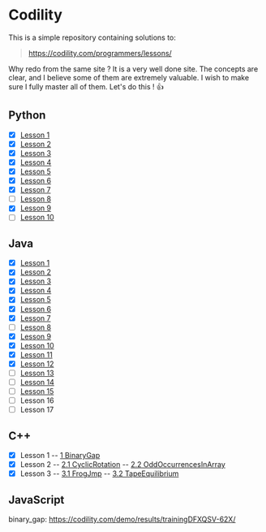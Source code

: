 # Codility 
This is a simple repository containing solutions to:
> https://codility.com/programmers/lessons/ 

Why redo from the same site ? It is a very well done site. The concepts are clear, and I believe some of them are extremely valuable.
I wish to make sure I fully master all of them.
Let's do this ! :+1:

## Python
- [x] [Lesson 1](python/Lesson_01.ipynb)
- [x] [Lesson 2](python/Lesson_02.ipynb)
- [x] [Lesson 3](python/Lesson_03.ipynb)
- [x] [Lesson 4](python/Lesson_04.ipynb)
- [x] [Lesson 5](python/Lesson_05.ipynb)
- [x] [Lesson 6](python/Lesson_06.ipynb)
- [x] [Lesson 7](python/Lesson_07.ipynb)
- [ ] [Lesson 8](python/Lesson_08.ipynb)
- [x] [Lesson 9](python/Lesson_09.ipynb)
- [ ] [Lesson 10](python/Lesson_10.ipynb)

## Java
- [x] [Lesson 1](java/src/Lesson_01_03/)
- [x] [Lesson 2](java/src/Lesson_01_03/)
- [x] [Lesson 3](java/src/Lesson_01_03/)
- [x] [Lesson 4](java/src/Lesson_04)
- [x] [Lesson 5](java/src/Lesson_05)
- [x] [Lesson 6](java/src/Lesson_06)
- [x] [Lesson 7](java/src/Lesson_07)
- [ ] [Lesson 8](java/src/Lesson_08)
- [x] [Lesson 9](java/src/Lesson_09)
- [x] [Lesson 10](java/src/Lesson_10)
- [x] [Lesson 11](java/src/Lesson_11)
- [x] [Lesson 12](java/src/Lesson_12)
- [ ] [Lesson 13](java/src/Lesson_13)
- [ ] [Lesson 14](java/src/Lesson_14)
- [ ] [Lesson 15](java/src/Lesson_15)
- [ ] Lesson 16
- [ ] Lesson 17

## C++
- [x] Lesson 1 
-- [1 BinaryGap](https://codility.com/demo/results/trainingAQATKE-F4U/)
- [x] Lesson 2
-- [2.1 CyclicRotation](https://codility.com/demo/results/training48WN22-ESQ/)
-- [2.2 OddOccurrencesInArray](https://codility.com/demo/results/trainingG7D4DS-X6W/)
- [x] Lesson 3
-- [3.1 FrogJmp](https://codility.com/demo/results/trainingPNRTJ9-455/)
-- [3.2 TapeEquilibrium](https://codility.com/demo/results/training46K856-KA3/)

## JavaScript
binary_gap: https://codility.com/demo/results/trainingDFXQSV-62X/

